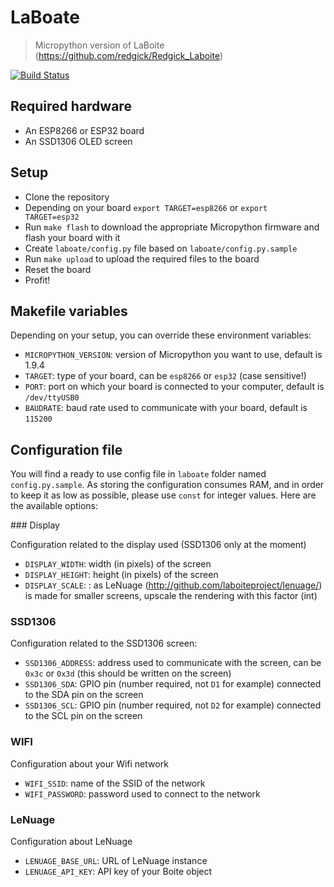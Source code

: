 # LaBoate

> Micropython version of LaBoite (https://github.com/redgick/Redgick_Laboite)

[![Build Status](https://travis-ci.org/vrialland/laboate.svg?branch=master)](https://travis-ci.org/vrialland/laboate)

## Required hardware

- An ESP8266 or ESP32 board
- An SSD1306 OLED screen


## Setup

- Clone the repository
- Depending on your board `export TARGET=esp8266` or `export TARGET=esp32`
- Run `make flash` to download the appropriate Micropython firmware and flash your board with it
- Create `laboate/config.py` file based on `laboate/config.py.sample`
- Run `make upload` to upload the required files to the board
- Reset the board
- Profit!


## Makefile variables

Depending on your setup, you can override these environment variables:
- `MICROPYTHON_VERSION`: version of Micropython you want to use, default is 1.9.4
- `TARGET`: type of your board, can be `esp8266` or `esp32` (case sensitive!)
- `PORT`: port on which your board is connected to your computer, default is `/dev/ttyUSB0`
- `BAUDRATE`: baud rate used to communicate with your board, default is `115200`


## Configuration file

You will find a ready to use config file in `laboate` folder named `config.py.sample`.
As storing the configuration consumes RAM, and in order to keep it as low as possible,
please use `const` for integer values.
Here are the available options:

### Display

Configuration related to the display used (SSD1306 only at the moment)

- `DISPLAY_WIDTH`: width (in pixels) of the screen
- `DISPLAY_HEIGHT`: height (in pixels) of the screen
- `DISPLAY_SCALE`: : as LeNuage (http://github.com/laboiteproject/lenuage/) is made for smaller screens, upscale the rendering with this factor (int)

### SSD1306

Configuration related to the SSD1306 screen:

- `SSD1306_ADDRESS`: address used to communicate with the screen, can be `0x3c` or `0x3d` (this should be written on the screen)
- `SSD1306_SDA`: GPIO pin (number required, not `D1` for example) connected to the SDA pin on the screen
- `SSD1306_SCL`: GPIO pin (number required, not `D2` for example) connected to the SCL pin on the screen

### WIFI

Configuration about your Wifi network

- `WIFI_SSID`: name of the SSID of the network
- `WIFI_PASSWORD`: password used to connect to the network

### LeNuage

Configuration about LeNuage

- `LENUAGE_BASE_URL`: URL of LeNuage instance
- `LENUAGE_API_KEY`: API key of your Boite object
